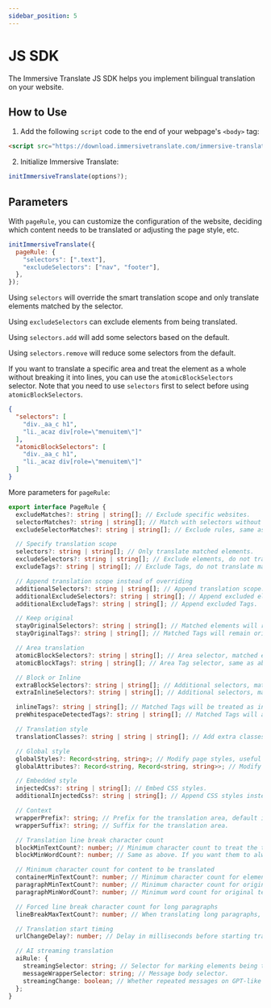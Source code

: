 ```yaml
---
sidebar_position: 5
---
```


# JS SDK

The Immersive Translate JS SDK helps you implement bilingual translation on your website.

## How to Use

1. Add the following `script` code to the end of your webpage's `<body>` tag:

```html
<script src="https://download.immersivetranslate.com/immersive-translate-sdk-latest.js"></script>
```

2. Initialize Immersive Translate:

```js
initImmersiveTranslate(options?);
```

## Parameters

With `pageRule`, you can customize the configuration of the website, deciding which content needs to be translated or adjusting the page style, etc.

```js
initImmersiveTranslate({
  pageRule: {
    "selectors": [".text"],
    "excludeSelectors": ["nav", "footer"],
  },
});
```

Using `selectors` will override the smart translation scope and only translate elements matched by the selector.

Using `excludeSelectors` can exclude elements from being translated.

Using `selectors.add` will add some selectors based on the default.

Using `selectors.remove` will reduce some selectors from the default.

If you want to translate a specific area and treat the element as a whole without breaking it into lines, you can use the `atomicBlockSelectors` selector. Note that you need to use `selectors` first to select before using `atomicBlockSelectors`.

```json
{
  "selectors": [
    "div._aa_c h1",
    "li._acaz div[role=\"menuitem\"]"
  ],
  "atomicBlockSelectors": [
    "div._aa_c h1",
    "li._acaz div[role=\"menuitem\"]"
  ]
}
```

More parameters for `pageRule`:

```typescript
export interface PageRule {
  excludeMatches?: string | string[]; // Exclude specific websites.
  selectorMatches?: string | string[]; // Match with selectors without specifying all URLs.
  excludeSelectorMatches?: string | string[]; // Exclude rules, same as above.

  // Specify translation scope
  selectors?: string | string[]; // Only translate matched elements.
  excludeSelectors?: string | string[]; // Exclude elements, do not translate matched elements.
  excludeTags?: string | string[]; // Exclude Tags, do not translate matched Tags.

  // Append translation scope instead of overriding
  additionalSelectors?: string | string[]; // Append translation scope. Add translation positions in the smart translation area.
  additionalExcludeSelectors?: string | string[]; // Append excluded elements, ensuring smart translation does not translate specific positions.
  additionalExcludeTags?: string | string[]; // Append excluded Tags.

  // Keep original
  stayOriginalSelectors?: string | string[]; // Matched elements will remain original. Commonly used for labels on forum websites.
  stayOriginalTags?: string | string[]; // Matched Tags will remain original, such as `code`.

  // Area translation
  atomicBlockSelectors?: string | string[]; // Area selector, matched elements will be treated as a whole, not broken into segments.
  atomicBlockTags?: string | string[]; // Area Tag selector, same as above.

  // Block or Inline
  extraBlockSelectors?: string | string[]; // Additional selectors, matched elements will be treated as block elements, occupying a whole line.
  extraInlineSelectors?: string | string[]; // Additional selectors, matched elements will be treated as inline elements.

  inlineTags?: string | string[]; // Matched Tags will be treated as inline elements.
  preWhitespaceDetectedTags?: string | string[]; // Matched Tags will automatically break lines.

  // Translation style
  translationClasses?: string | string | string[]; // Add extra classes to the translation.

  // Global style
  globalStyles?: Record<string, string>; // Modify page styles, useful if translations cause page disarray.
  globalAttributes?: Record<string, Record<string, string>>; // Modify attributes of page elements.

  // Embedded style
  injectedCss?: string | string[]; // Embed CSS styles.
  additionalInjectedCss?: string | string[]; // Append CSS styles instead of directly overriding.

  // Context
  wrapperPrefix?: string; // Prefix for the translation area, default is smart, decides whether to break lines based on the number of characters.
  wrapperSuffix?: string; // Suffix for the translation area.

  // Translation line break character count
  blockMinTextCount?: number; // Minimum character count to treat the translation as a block, otherwise the translation is an inline element.
  blockMinWordCount?: number; // Same as above. If you want them to always break lines, you can set both to 0.

  // Minimum character count for content to be translated
  containerMinTextCount?: number; // Minimum character count for elements to be translated during smart recognition, default is 18.
  paragraphMinTextCount?: number; // Minimum character count for original text paragraphs, content larger than this number will be translated.
  paragraphMinWordCount?: number; // Minimum word count for original text paragraphs.

  // Forced line break character count for long paragraphs
  lineBreakMaxTextCount?: number; // When translating long paragraphs, the maximum character count to force line breaks.

  // Translation start timing
  urlChangeDelay?: number; // Delay in milliseconds before starting translation after entering the page. Currently defaults to 250ms to wait for page initialization.

  // AI streaming translation
  aiRule: {
    streamingSelector: string; // Selector for marking elements being translated in GPT-like pages.
    messageWrapperSelector: string; // Message body selector.
    streamingChange: boolean; // Whether repeated messages on GPT-like pages are incremental or full updates. GPT is incremental.
  };
}
```
```